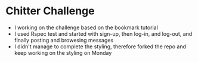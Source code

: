 Chitter Challenge
=================

* I working on the challenge based on the bookmark tutorial 
* I used Rspec test and started with sign-up, then log-in, and log-out, and finally posting and browesing messages
* I didn't manage to complete the styling, therefore forked the repo and keep working on the styling on Monday


